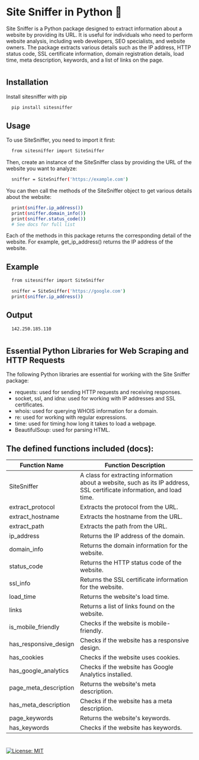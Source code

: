 # Site Sniffer in Python 🐽

Site Sniffer is a Python package designed to extract information about a website by providing its URL. It is useful for individuals who need to perform website analysis, including web developers, SEO specialists, and website owners. The package extracts various details such as the IP address, HTTP status code, SSL certificate information, domain registration details, load time, meta description, keywords, and a list of links on the page.

#

## Installation

Install sitesniffer with pip

```bash
  pip install sitesniffer
```

## Usage
To use SiteSniffer, you need to import it first:
```bash
  from sitesniffer import SiteSniffer
```

Then, create an instance of the SiteSniffer class by providing the URL of the website you want to analyze:
```bash
  sniffer = SiteSniffer('https://example.com')
```

You can then call the methods of the SiteSniffer object to get various details about the website:
```bash
  print(sniffer.ip_address())
  print(sniffer.domain_info())
  print(sniffer.status_code())
  # See docs for full list
```

Each of the methods in this package returns the corresponding detail of the website. For example, get_ip_address() returns the IP address of the website.

## Example

```bash
  from sitesniffer import SiteSniffer

  sniffer = SiteSniffer('https://google.com')
  print(sniffer.ip_address())
```
## Output
```bash
  142.250.185.110
```
#

## Essential Python Libraries for Web Scraping and HTTP Requests

The following Python libraries are essential for working with the Site Sniffer package:

* requests: used for sending HTTP requests and receiving responses.
* socket, ssl, and idna: used for working with IP addresses and SSL certificates.
* whois: used for querying WHOIS information for a domain.
* re: used for working with regular expressions.
* time: used for timing how long it takes to load a webpage.
* BeautifulSoup: used for parsing HTML.



## The defined functions included (docs):

| Function Name  | Function Description |
| ------------- | ------------- |
| SiteSniffer | A class for extracting information about a website, such as its IP address, SSL certificate information, and load time. |
| extract_protocol | Extracts the protocol from the URL. |
| extract_hostname | Extracts the hostname from the URL. |
| extract_path | Extracts the path from the URL. |
| ip_address | Returns the IP address of the domain. |
| domain_info | Returns the domain information for the website. |
| status_code | Returns the HTTP status code of the website. |
| ssl_info | Returns the SSL certificate information for the website. |
| load_time | Returns the website's load time. |
| links | Returns a list of links found on the website. |
| is_mobile_friendly | Checks if the website is mobile-friendly. |
| has_responsive_design | Checks if the website has a responsive design. |
| has_cookies | Checks if the website uses cookies. |
| has_google_analytics | Checks if the website has Google Analytics installed. |
| page_meta_description | Returns the website's meta description. |
| has_meta_description | Checks if the website has a meta description. |
| page_keywords | Returns the website's keywords. |
| has_keywords | Checks if the website has keywords. |

#
[![License: MIT](https://img.shields.io/badge/License-MIT-darkgrey.svg)](https://opensource.org/licenses/MIT)
